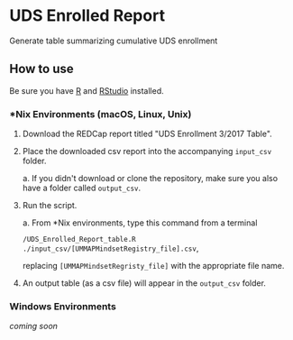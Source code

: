 # UDS Enrolled Report
Generate table summarizing cumulative UDS enrollment

## How to use

Be sure you have [R](https://www.r-project.org/) and [RStudio](https://www.rstudio.com/) installed.

### \*Nix Environments (macOS, Linux, Unix)

1. Download the REDCap report titled "UDS Enrollment 3/2017 Table".

2. Place the downloaded csv report into the accompanying `input_csv` folder.

    a. If you didn't download or clone the repository, make sure you also have a folder called `output_csv`.

3. Run the script.

    a. From \*Nix environments, type this command from a terminal 
    
    ```/UDS_Enrolled_Report_table.R ./input_csv/[UMMAPMindsetRegistry_file].csv```,
    
    replacing `[UMMAPMindsetRegristy_file]` with the appropriate file name.

4. An output table (as a csv file) will appear in the `output_csv` folder.

### Windows Environments

*coming soon*